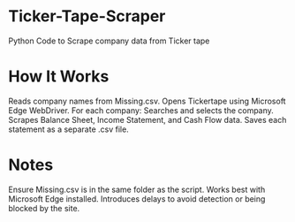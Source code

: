 # Ticker-Tape-Scraper
Python Code to Scrape company data from Ticker tape 

# How It Works
Reads company names from Missing.csv.
Opens Tickertape using Microsoft Edge WebDriver.
For each company:
Searches and selects the company.
Scrapes Balance Sheet, Income Statement, and Cash Flow data.
Saves each statement as a separate .csv file.

# Notes
Ensure Missing.csv is in the same folder as the script.
Works best with Microsoft Edge installed.
Introduces delays to avoid detection or being blocked by the site.

